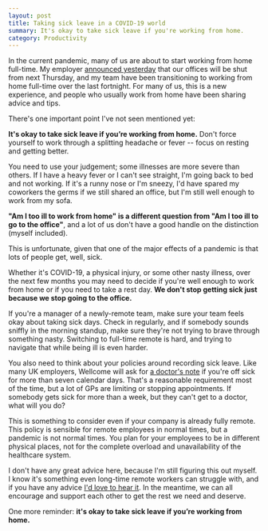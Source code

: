 ```yaml
---
layout: post
title: Taking sick leave in a COVID-19 world
summary: It's okay to take sick leave if you're working from home.
category: Productivity
---
```


In the current pandemic, many of us are about to start working from home full-time.
My employer [announced yesterday] that our offices will be shut from next Thursday, and my team have been transitioning to working from home full-time over the last fortnight.
For many of us, this is a new experience, and people who usually work from home have been sharing advice and tips.

[announced yesterday]: https://wellcome.ac.uk/news/wellcome-trust-and-wellcome-collection-planned-building-closure

There's one important point I've not seen mentioned yet:

**It's okay to take sick leave if you’re working from home.**
Don't force yourself to work through a splitting headache or fever -- focus on resting and getting better.

You need to use your judgement; some illnesses are more severe than others.
If I have a heavy fever or I can't see straight, I'm going back to bed and not working.
If it's a runny nose or I'm sneezy, I'd have spared my coworkers the germs if we still shared an office, but I'm still well enough to work from my sofa.

**"Am I too ill to work from home" is a different question from "Am I too ill to go to the office"**, and a lot of us don't have a good handle on the distinction (myself included).

This is unfortunate, given that one of the major effects of a pandemic is that lots of people get, well, sick.

Whether it's COVID-19, a physical injury, or some other nasty illness, over the next few months you may need to decide if you're well enough to work from home or if you need to take a rest day.
**We don't stop getting sick just because we stop going to the office.**

If you're a manager of a newly-remote team, make sure your team feels okay about taking sick days.
Check in regularly, and if somebody sounds sniffly in the morning standup, make sure they're not trying to brave through something nasty.
Switching to full-time remote is hard, and trying to navigate that while being ill is even harder.

You also need to think about your policies around recording sick leave.
Like many UK employers, Wellcome will ask for [a doctor's note] if you're off sick for more than seven calendar days.
That's a reasonable requirement most of the time, but a lot of GPs are limiting or stopping appointments.
If somebody gets sick for more than a week, but they can't get to a doctor, what will you do?

[a doctor's note]: https://www.gov.uk/government/collections/fit-note

This is something to consider even if your company is already fully remote.
This policy is sensible for remote employees in normal times, but a pandemic is not normal times.
You plan for your employees to be in different physical places, not for the complete overload and unavailability of the healthcare system.

I don't have any great advice here, because I'm still figuring this out myself.
I know it's something even long-time remote workers can struggle with, and if you have any advice [I'd love to hear it](https://twitter.com/alexwlchan).
In the meantime, we can all encourage and support each other to get the rest we need and deserve.

One more reminder: **it's okay to take sick leave if you’re working from home.**
